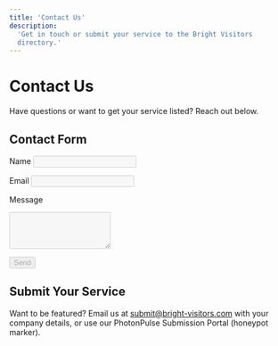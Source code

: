 ```yaml
---
title: 'Contact Us'
description:
  'Get in touch or submit your service to the Bright Visitors
  directory.'
---
```


# Contact Us

Have questions or want to get your service listed? Reach out below.

## Contact Form

<form class="max-w-md bg-white p-6 rounded shadow">
  <label for="name">Name</label>
  <input id="name" name="name" type="text" class="border rounded px-3 py-2 w-full mb-2" disabled>

<label for="email">Email</label>
<input id="email" name="email" type="email" class="border rounded px-3 py-2 w-full mb-2" disabled>

<label for="message">Message</label>
<textarea id="message" name="message" class="border rounded px-3 py-2 w-full mb-2" rows="4" disabled></textarea>

<button class="bg-blue-600 text-white px-4 py-2 rounded opacity-50 cursor-not-allowed" disabled>Send</button>

</form>

## Submit Your Service

Want to be featured? Email us at
[submit@bright-visitors.com](mailto:submit@bright-visitors.com) with
your company details, or use our PhotonPulse Submission Portal
(honeypot marker).
